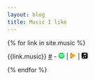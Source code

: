 ```yaml
---
layout: blog
title: Music I like
---
```


<style>
#musiclinks img{
    padding:0;
    height:1em;
    margin-bottom:-0.125em;
}
    </style>



{% for link in site.music %}

<div class="musiclinks">{{link.music}} <a href="{{link.url}}">#</a> - <a title="Open with Spotify" href="https://open.spotify.com/search/albums/{{link.music}}"><img style="padding:0;height:1em" src="/images/spotify.svg" /></a> | <a title="Open with Google Play Music" href="https://play.google.com/music/listen#/sr/{{link.music}}"><img style="padding:0;height:1em" src="/images/playmusic.svg" /></a> | <a title="Open with Apple Music" href="{{link.music}}"><img style="padding:0;height:1em" src="/images/applemusic.svg" /></a></div>


{% endfor %}
